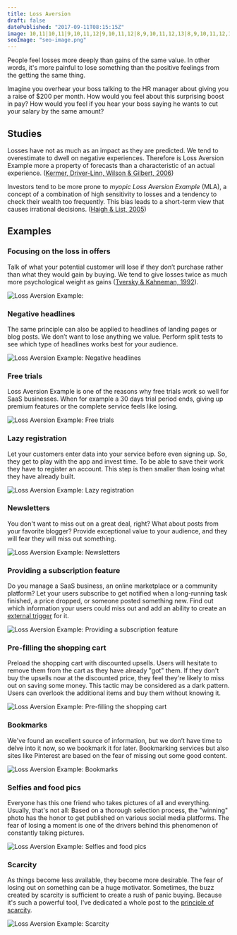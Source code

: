 ```yaml
---
title: Loss Aversion
draft: false
datePublished: "2017-09-11T08:15:15Z"
image: 10,11|10,11|9,10,11,12|9,10,11,12|8,9,10,11,12,13|8,9,10,11,12,13|7,8,9,10,11,12,13,14|7,8,9,10,11,12,13,14|6,7,8,9,10,11,12,13,14,15|6,7,8,9,10,11,12,13,14,15|5,6,7,8,9,10,11,12,13,14,15,16|5,6,7,8,9,10,11,12,13,14,15,16|4,5,6,7,8,9,10,11,12,13,14,15,16,17|4,5,6,7,8,9,10,11,12,13,14,15,16,17|4,5,7,8,9,10,11,12,13,14,15,16,17|4,5,8,9,10,11,12,13,14,15,16,17|5,6,9,10,11,12,13,14,15,16|5,6,7,10,11,12,13,14,15,16|6,7,8,9,10,11,12,13,14,15|8,9,10,11,12,13
seoImage: "seo-image.png"
---
```


People feel losses more deeply than gains of the same value. In other words, it's more painful to lose something than the positive feelings from the getting the same thing.

Imagine you overhear your boss talking to the HR manager about giving you a raise of $200 per month. How would you feel about this surprising boost in pay? How would you feel if you hear your boss saying he wants to cut your salary by the same amount?


## Studies

Losses have not as much as an impact as they are predicted. We tend to overestimate to dwell on negative experiences. Therefore is Loss Aversion Example more a property of forecasts than a characteristic of an actual experience. ([Kermer, Driver-Linn, Wilson & Gilbert, 2006](http://journals.sagepub.com/doi/abs/10.1111/j.1467-9280.2006.01760.x))

Investors tend to be more prone to *myopic Loss Aversion Example* (MLA), a concept of a combination of high sensitivity to losses and a tendency to check their wealth too frequently. This bias leads to a short-term view that causes irrational decisions. ([Haigh & List, 2005](http://onlinelibrary.wiley.com/doi/10.1111/j.1540-6261.2005.00737.x/full))


## Examples


### Focusing on the loss in offers
Talk of what your potential customer will lose if they don’t purchase rather than what they would gain by buying. We tend to give losses twice as much more psychological weight as gains ([Tversky & Kahneman, 1992](http://cemi.ehess.fr/docannexe/file/2780/tversjy_kahneman_advances.pdf)).

![Loss Aversion Example:](01-focus-on-loss-offer.png)


### Negative headlines
The same principle can also be applied to headlines of landing pages or blog posts. We don’t want to lose anything we value. Perform split tests to see which type of headlines works best for your audience.

![Loss Aversion Example: Negative headlines](02-focus-on-loss-headline.png)


### Free trials
Loss Aversion Example is one of the reasons why free trials work so well for SaaS businesses. When for example a 30 days trial period ends, giving up premium features or the complete service feels like losing.

![Loss Aversion Example: Free trials](03-free-trial.png)


### Lazy registration
Let your customers enter data into your service before even signing up. So, they get to play with the app and invest time. To be able to save their work they have to register an account. This step is then smaller than losing what they have already built.

![Loss Aversion Example: Lazy registration](04-lazy-registration.png)


### Newsletters
You don't want to miss out on a great deal, right? What about posts from your favorite blogger? Provide exceptional value to your audience, and they will fear they will miss out something.

![Loss Aversion Example: Newsletters](05-newsletter.png)


### Providing a subscription feature
Do you manage a SaaS business, an online marketplace or a community platform? Let your users subscribe to get notified when a long-running task finished, a price dropped, or someone posted something new. Find out which information your users could miss out and add an ability to create an [external trigger](/triggers/) for it.

![Loss Aversion Example: Providing a subscription feature](06-subscription-feature.png)


### Pre-filling the shopping cart
Preload the shopping cart with discounted upsells. Users will hesitate to remove them from the cart as they have already "got" them. If they don't buy the upsells now at the discounted price, they feel they're likely to miss out on saving some money. This tactic may be considered as a dark pattern. Users can overlook the additional items and buy them without knowing it.

![Loss Aversion Example: Pre-filling the shopping cart](07-prefill-shopping-cart.png)


### Bookmarks
We've found an excellent source of information, but we don’t have time to delve into it now, so we bookmark it for later. Bookmarking services but also sites like Pinterest are based on the fear of missing out some good content.

![Loss Aversion Example: Bookmarks](08-bookmarks.png)


### Selfies and food pics
Everyone has this one friend who takes pictures of all and everything. Usually, that's not all: Based on a thorough selection process, the "winning" photo has the honor to get published on various social media platforms. The fear of losing a moment is one of the drivers behind this phenomenon of constantly taking pictures.

![Loss Aversion Example: Selfies and food pics](09-photos.png)


### Scarcity
As things become less available, they become more desirable. The fear of losing out on something can be a huge motivator. Sometimes, the buzz created by scarcity is sufficient to create a rush of panic buying. Because it's such a powerful tool, I've dedicated a whole post to the [principle of scarcity](/scarcity/).

![Loss Aversion Example: Scarcity](10-scarcity.png)


